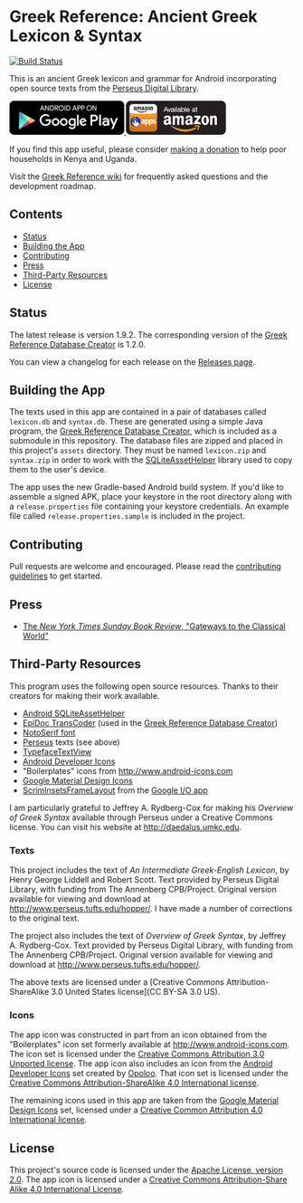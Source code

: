 # Greek Reference: Ancient Greek Lexicon & Syntax

[![Build Status](https://travis-ci.org/blinskey/greek-reference.svg?branch=dev)](https://travis-ci.org/blinskey/greek-reference)

This is an ancient Greek lexicon and grammar for Android incorporating open source texts from the [Perseus Digital Library][Perseus].

<a href="https://play.google.com/store/apps/details?id=com.benlinskey.greekreference">
  <img alt="Android app on Google Play" src="readme-img/en-play-badge.png" height="60">
</a>
<a href="http://www.amazon.com/gp/product/B00HV37XXG">
  <img alt="Available at Amazon" src="readme-img/amazon-apps-store-us-black-177x60.png">
</a>

If you find this app useful, please consider [making a donation][GiveDirectly] to help poor households in Kenya and Uganda.

Visit the [Greek Reference wiki][wiki] for frequently asked questions and the development roadmap.

## Contents

- [Status](#status)
- [Building the App](#building-the-app)
- [Contributing](#contributing)
- [Press](#press)
- [Third-Party Resources](#third-party-resources)
- [License](#license)

## Status

The latest release is version 1.9.2. The corresponding version of the [Greek Reference Database Creator][] is 1.2.0.

You can view a changelog for each release on the [Releases page][].

## Building the App

The texts used in this app are contained in a pair of databases called `lexicon.db` and `syntax.db`. These are generated using a simple Java program, the [Greek Reference Database Creator][], which is included as a submodule in this repository. The database files are zipped and placed in this project's `assets` directory. They must be named `lexicon.zip` and `syntax.zip` in order to work with the [SQLiteAssetHelper][Android SQLiteAssetHelper] library used to copy them to the user's device.

The app uses the new Gradle-based Android build system. If you'd like to assemble a signed APK, place your keystore in the root directory along with a `release.properties` file containing your keystore credentials. An example file called `release.properties.sample` is included in the project.

## Contributing

Pull requests are welcome and encouraged. Please read the [contributing guidelines][contributing] to get started.

## Press

- [The *New York Times Sunday Book Review*, "Gateways to the Classical World"](http://www.nytimes.com/2014/08/24/books/review/gateways-to-the-classical-world.html)

## Third-Party Resources

This program uses the following open source resources. Thanks to their creators for making their work available.

- [Android SQLiteAssetHelper][]
- [EpiDoc TransCoder][] (used in the [Greek Reference Database Creator][])
- [NotoSerif font][]
- [Perseus][] texts (see above)
- [TypefaceTextView][]
- [Android Developer Icons][android-icons]
- "Boilerplates" icons from <http://www.android-icons.com>
- [Google Material Design Icons][material-design-icons]
- [ScrimInsetsFrameLayout][] from the [Google I/O app][google-io]

I am particularly grateful to Jeffrey A. Rydberg-Cox for making his *Overview of Greek Syntax* available through Perseus under a Creative Commons license. You can visit his website at <http://daedalus.umkc.edu>.

### Texts

This project includes the text of *An Intermediate Greek-English Lexicon*, by Henry George Liddell and Robert Scott. Text provided by Perseus Digital Library, with funding from The Annenberg CPB/Project. Original version available for viewing and download at <http://www.perseus.tufts.edu/hopper/>. I have made a number of corrections to the original text.

The project also includes the text of *Overview of Greek Syntax*, by Jeffrey A. Rydberg-Cox. Text provided by Perseus Digital Library, with funding from The Annenberg CPB/Project. Original version available for viewing and download at <http://www.perseus.tufts.edu/hopper/>.

The above texts are licensed under a [Creative Commons Attribution-ShareAlike 3.0 United States license](CC BY-SA 3.0 US).

### Icons

The app icon was constructed in part from an icon obtained from the "Boilerplates" icon set formerly available at <http://www.android-icons.com>. The icon set is licensed under the [Creative Commons Attribution 3.0 Unported license][CC BY 3.0]. The app icon also includes an icon from the [Android Developer Icons][android-icons] set created by [Opoloo][]. That icon set is licensed under the [Creative Commons Attribution-ShareAlike 4.0 International license][CC BY-SA 4.0].

The remaining icons used in this app are taken from the [Google Material Design Icons][material-design-icons] set, licensed under a [Creative Common Attribution 4.0 International license][CC BY 4.0].

## License

This project's source code is licensed under the [Apache License, version 2.0][Apache]. The app icon is licensed under a [Creative Commons Attribution-Share Alike 4.0 International License][CC BY 4.0].

[Greek Reference Database Creator]: https://github.com/blinskey/greek-reference-database-creator
[Apache]: http://www.apache.org/licenses/LICENSE-2.0
[Android SQLiteAssetHelper]: https://github.com/jgilfelt/android-sqlite-asset-helper
[EpiDoc TransCoder]: http://sourceforge.net/projects/epidoc/files/Transcoder/
[NotoSerif font]: https://code.google.com/p/noto/
[Perseus]: http://www.perseus.tufts.edu
[TypefaceTextView]: http://www.tristanwaddington.com/2012/09/android-textview-with-custom-font-support/
[Google Play]: https://play.google.com/store/apps/details?id=com.benlinskey.greekreference
[Releases page]: https://github.com/blinskey/greek-reference/releases
[contributing]: CONTRIBUTING.md
[Android Action Bar Icon Pack]: http://developer.android.com/design/downloads/index.html
[GiveDirectly]: https://givedirectly.org
[CC By 3.0]: http://creativecommons.org/licenses/by/3.0/
[CC BY-SA 3.0 US]: http://creativecommons.org/licenses/by-sa/3.0/us/
[CC BY-SA 4.0]: http://creativecommons.org/licenses/by-sa/4.0/
[CC BY 4.0]: http://creativecommons.org/licenses/by/4.0/
[android-icons]: http://androidicons.com
[Opoloo]: http://www.opoloo.com/
[material-design-icons]: https://github.com/google/material-design-icons
[ScrimInsetsFrameLayout]: https://github.com/google/iosched/blob/master/android/src/main/java/com/google/samples/apps/iosched/ui/widget/ScrimInsetsFrameLayout.java
[google-io]: https://github.com/google/iosched
[wiki]: https://github.com/blinskey/greek-reference/wiki
